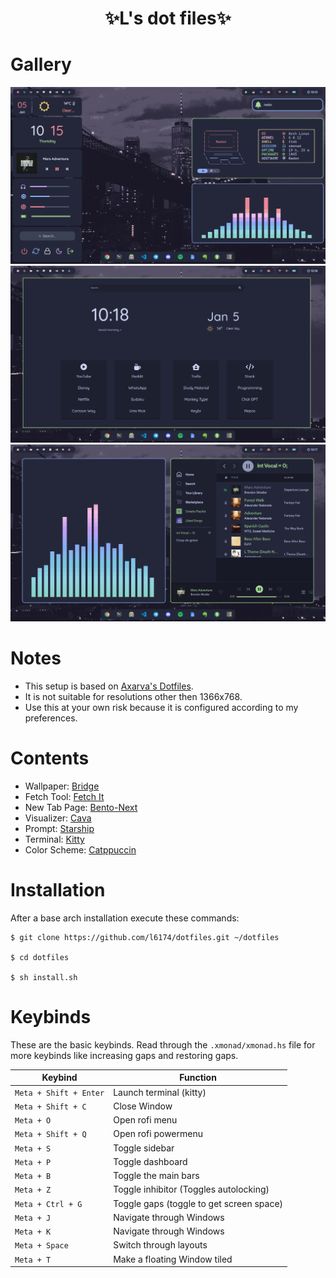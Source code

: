 <div align="center">
    <h1>✨L's dot files✨</h1>
    <h3></h3>
</div>

# Gallery
![](https://github.com/l6174/dotfiles/blob/main/Pictures/Screenshots/sc_main.png)
![](https://github.com/l6174/dotfiles/blob/main/Pictures/Screenshots/sc_browser.png)
![](https://github.com/l6174/dotfiles/blob/main/Pictures/Screenshots/sc_spotify.png)

# Notes
- This setup is based on [Axarva's Dotfiles](https://github.com/axarva/dotfiles-2.0).
- It is not suitable for resolutions other then 1366x768.
- Use this at your own risk because it is configured according to my preferences.

# Contents
- Wallpaper: [Bridge](https://raw.githubusercontent.com/catppuccin/wallpapers/main/landscapes/Bridge.jpg)
- Fetch Tool: [Fetch It](https://github.com/Ruturajn/fetchit)
- New Tab Page: [Bento-Next](https://github.com/l6174/startpage)
- Visualizer: [Cava](https://github.com/karlstav/cava)
- Prompt: [Starship](https://starship.rs/)
- Terminal: [Kitty](https://sw.kovidgoyal.net/kitty/)
- Color Scheme: [Catppuccin](https://github.com/catppuccin/catppuccin)

# Installation
After a base arch installation execute these commands:
```
$ git clone https://github.com/l6174/dotfiles.git ~/dotfiles

$ cd dotfiles

$ sh install.sh
```

# Keybinds
These are the basic keybinds. Read through the `.xmonad/xmonad.hs` file for more keybinds like increasing gaps and restoring gaps.

|        Keybind         |                 Function                 |
| ---------------------- | ---------------------------------------- |
| `Meta + Shift + Enter` | Launch terminal (kitty)                  |
| `Meta + Shift + C`     | Close Window                             |
| `Meta + O`             | Open rofi menu                           |
| `Meta + Shift + Q`     | Open rofi powermenu                      |
| `Meta + S`             | Toggle sidebar                           |
| `Meta + P`             | Toggle dashboard                         |
| `Meta + B`             | Toggle the main bars                     |
| `Meta + Z`             | Toggle inhibitor (Toggles autolocking)   |
| `Meta + Ctrl + G`      | Toggle gaps (toggle to get screen space) |
| `Meta + J`             | Navigate through Windows                 |
| `Meta + K`             | Navigate through Windows                 |
| `Meta + Space`         | Switch through layouts                   |
| `Meta + T`             | Make a floating Window tiled             |
